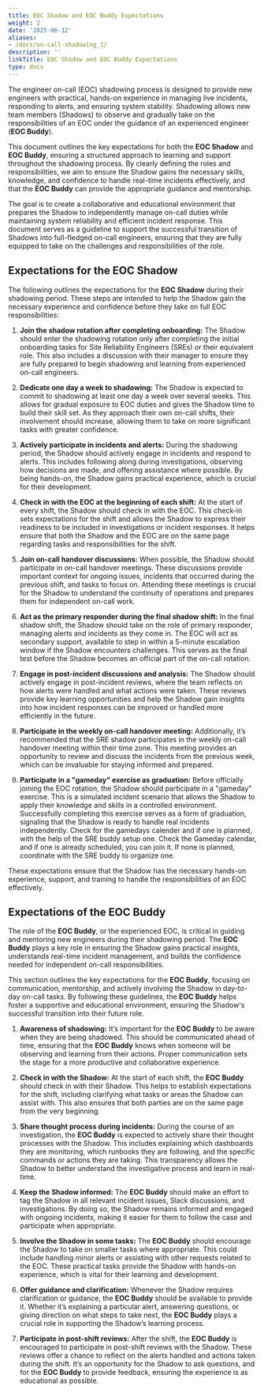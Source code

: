 ```yaml
---
title: EOC Shadow and EOC Buddy Expectations
weight: 2
date: '2025-06-12'
aliases:
- /docs/on-call-shadowing_1/
description: ''
linkTitle: EOC Shadow and EOC Buddy Expectations
type: docs
---
```


The engineer on-call (EOC) shadowing process is designed to provide new engineers with practical, hands-on experience in managing live incidents, responding to alerts, and ensuring system stability. Shadowing allows new team members (Shadows) to observe and gradually take on the responsibilities of an EOC under the guidance of an experienced engineer (**EOC Buddy**).

This document outlines the key expectations for both the **EOC Shadow** and **EOC Buddy**, ensuring a structured approach to learning and support throughout the shadowing process. By clearly defining the roles and responsibilities, we aim to ensure the Shadow gains the necessary skills, knowledge, and confidence to handle real-time incidents effectively, and that the **EOC Buddy** can provide the appropriate guidance and mentorship.

The goal is to create a collaborative and educational environment that prepares the Shadow to independently manage on-call duties while maintaining system reliability and efficient incident response. This document serves as a guideline to support the successful transition of Shadows into full-fledged on-call engineers, ensuring that they are fully equipped to take on the challenges and responsibilities of the role.

## Expectations for the **EOC Shadow**

The following outlines the expectations for the **EOC Shadow** during their shadowing period. These steps are intended to help the Shadow gain the necessary experience and confidence before they take on full EOC responsibilities:

1. **Join the shadow rotation after completing onboarding:** The Shadow should enter the shadowing rotation only after completing the initial onboarding tasks for Site Reliability Engineers (SREs) or their equivalent role. This also includes a discussion with their manager to ensure they are fully prepared to begin shadowing and learning from experienced on-call engineers.

1. **Dedicate one day a week to shadowing:** The Shadow is expected to commit to shadowing at least one day a week over several weeks. This allows for gradual exposure to EOC duties and gives the Shadow time to build their skill set. As they approach their own on-call shifts, their involvement should increase, allowing them to take on more significant tasks with greater confidence.

1. **Actively participate in incidents and alerts:** During the shadowing period, the Shadow should actively engage in incidents and respond to alerts. This includes following along during investigations, observing how decisions are made, and offering assistance where possible. By being hands-on, the Shadow gains practical experience, which is crucial for their development.

1. **Check in with the EOC at the beginning of each shift:** At the start of every shift, the Shadow should check in with the EOC. This check-in sets expectations for the shift and allows the Shadow to express their readiness to be included in investigations or incident responses. It helps ensure that both the Shadow and the EOC are on the same page regarding tasks and responsibilities for the shift.

1. **Join on-call handover discussions:** When possible, the Shadow should participate in on-call handover meetings. These discussions provide important context for ongoing issues, incidents that occurred during the previous shift, and tasks to focus on. Attending these meetings is crucial for the Shadow to understand the continuity of operations and prepares them for independent on-call work.

1. **Act as the primary responder during the final shadow shift:** In the final shadow shift, the Shadow should take on the role of primary responder, managing alerts and incidents as they come in. The EOC will act as secondary support, available to step in within a 5-minute escalation window if the Shadow encounters challenges. This serves as the final test before the Shadow becomes an official part of the on-call rotation.

1. **Engage in post-incident discussions and analysis:** The Shadow should actively engage in post-incident reviews, where the team reflects on how alerts were handled and what actions were taken. These reviews provide key learning opportunities and help the Shadow gain insights into how incident responses can be improved or handled more efficiently in the future.

1. **Participate in the weekly on-call handover meeting:** Additionally, it’s recommended that the SRE shadow participates in the weekly on-call handover meeting within their time zone. This meeting provides an opportunity to review and discuss the incidents from the previous week, which can be invaluable for staying informed and prepared.

1. **Participate in a "gameday" exercise as graduation:** Before officially joining the EOC rotation, the Shadow should participate in a "gameday" exercise. This is a simulated incident scenario that allows the Shadow to apply their knowledge and skills in a controlled environment. Successfully completing this exercise serves as a form of graduation, signaling that the Shadow is ready to handle real incidents independently. Check for the gamedays calender and if one is planned, with the help of the SRE buddy setup one. Check the Gameday calendar, and if one is already scheduled, you can join it. If none is planned, coordinate with the SRE buddy to organize one.

These expectations ensure that the Shadow has the necessary hands-on experience, support, and training to handle the responsibilities of an EOC effectively.

## Expectations of the **EOC Buddy**

The role of the **EOC Buddy**, or the experienced EOC, is critical in guiding and mentoring new engineers during their shadowing period. The **EOC Buddy** plays a key role in ensuring the Shadow gains practical insights, understands real-time incident management, and builds the confidence needed for independent on-call responsibilities.

This section outlines the key expectations for the **EOC Buddy**, focusing on communication, mentorship, and actively involving the Shadow in day-to-day on-call tasks. By following these guidelines, the **EOC Buddy** helps foster a supportive and educational environment, ensuring the Shadow's successful transition into their future role.

1. **Awareness of shadowing:** It’s important for the **EOC Buddy** to be aware when they are being shadowed. This should be communicated ahead of time, ensuring that the **EOC Buddy** knows when someone will be observing and learning from their actions. Proper communication sets the stage for a more productive and collaborative experience.

1. **Check in with the Shadow:** At the start of each shift, the **EOC Buddy** should check in with their Shadow. This helps to establish expectations for the shift, including clarifying what tasks or areas the Shadow can assist with. This also ensures that both parties are on the same page from the very beginning.

1. **Share thought process during incidents:** During the course of an investigation, the **EOC Buddy** is expected to actively share their thought processes with the Shadow. This includes explaining which dashboards they are monitoring, which runbooks they are following, and the specific commands or actions they are taking. This transparency allows the Shadow to better understand the investigative process and learn in real-time.

1. **Keep the Shadow informed:** The **EOC Buddy** should make an effort to tag the Shadow in all relevant incident issues, Slack discussions, and investigations. By doing so, the Shadow remains informed and engaged with ongoing incidents, making it easier for them to follow the case and participate when appropriate.

1. **Involve the Shadow in some tasks:** The **EOC Buddy** should encourage the Shadow to take on smaller tasks where appropriate. This could include handling minor alerts or assisting with other requests related to the EOC. These practical tasks provide the Shadow with hands-on experience, which is vital for their learning and development.

1. **Offer guidance and clarification:** Whenever the Shadow requires clarification or guidance, the **EOC Buddy** should be available to provide it. Whether it’s explaining a particular alert, answering questions, or giving direction on what steps to take next, the **EOC Buddy** plays a crucial role in supporting the Shadow’s learning process.

1. **Participate in post-shift reviews:** After the shift, the **EOC Buddy** is encouraged to participate in post-shift reviews with the Shadow. These reviews offer a chance to reflect on the alerts handled and actions taken during the shift. It’s an opportunity for the Shadow to ask questions, and for the **EOC Buddy** to provide feedback, ensuring the experience is as educational as possible.
